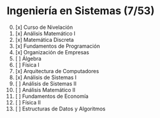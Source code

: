 # Ingeniería en Sistemas (7/53)

0. [x] Curso de Nivelación
1. [x] Análisis Matemático I
2. [x] Matemática Discreta
3. [x] Fundamentos de Programación
4. [x] Organización de Empresas
5. [ ] Álgebra
6. [ ] Física I
7. [x] Arquitectura de Computadores
8. [x] Análisis de Sistemas I
9. [ ] Análisis de Sistemas II
10. [ ] Análisis Matemático II
11. [ ] Fundamentos de Economía
12. [ ] Física II
13. [ ] Estructuras de Datos y Algoritmos
